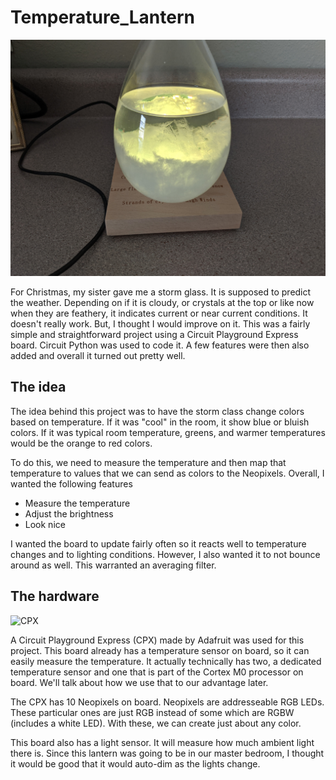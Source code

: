 # Temperature_Lantern

![Temperature Lantern](https://raw.githubusercontent.com/matgyver/Temperature_Lantern/master/images/lantern.jpg)

For Christmas, my sister gave me a storm glass.  It is supposed to predict the weather.  Depending on if it is cloudy, or crystals at the top or like now when they are feathery, it indicates current or near current conditions.  It doesn't really work.  But, I thought I would improve on it.  This was a fairly simple and straightforward project using a Circuit Playground Express board.  Circuit Python was used to code it.  A few features were then also added and overall it turned out pretty well.

## The idea
The idea behind this project was to have the storm class change colors based on temperature.  If it was "cool" in the room, it show blue or bluish colors.  If it was typical room temperature, greens, and warmer temperatures would be the orange to red colors.  

To do this, we need to measure the temperature and then map that temperature to values that we can send as colors to the Neopixels.  Overall, I wanted the following features

- Measure the temperature
- Adjust the brightness
- Look nice

I wanted the board to update fairly often so it reacts well to temperature changes and to lighting conditions.  However, I also wanted it to not bounce around as well.  This warranted an averaging filter.

## The hardware
![CPX](https://raw.githubusercontent.com/matgyver/Temperature_Lantern/master/images/cpx.jpg)

A Circuit Playground Express (CPX) made by Adafruit was used for this project.  This board already has a temperature sensor on board, so it can easily measure the temperature.  It actually technically has two, a dedicated temperature sensor and one that is part of the Cortex M0 processor on board.  We'll talk about how we use that to our advantage later.  

The CPX has 10 Neopixels on board.  Neopixels are addresseable RGB LEDs.  These particular ones are just RGB instead of some which are RGBW (includes a white LED).  With these, we can create just about any color.  

This board also has a light sensor.  It will measure how much ambient light there is.  Since this lantern was going to be in our master bedroom, I thought it would be good that it would auto-dim as the lights change.  

